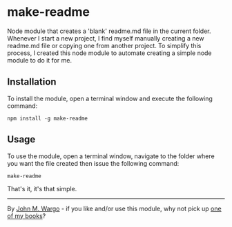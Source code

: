 make-readme
===========

Node module that creates a 'blank' readme.md file in the current folder.  Whenever I start a new project, I find myself manually creating a new readme.md file or copying one from another project. To simplify this process, I created this node module to automate creating a simple node module to do it for me. 

Installation
------------
To install the module, open a terminal window and execute the following command:

	npm install -g make-readme

Usage
------------
To use the module, open a terminal window, navigate to the folder where you want the file created then issue the following command:

	make-readme

That's it, it's that simple. 

* * *
By [John M. Wargo](http://www.johnwargo.com) - if you like and/or use this module, why not pick up [one of my books](http://www.johnwargobooks.com)?